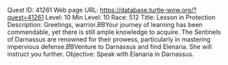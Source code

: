 Quest ID: 41261
Web page URL: https://database.turtle-wow.org/?quest=41261
Level: 10
Min Level: 10
Race: 512
Title: Lesson in Protection
Description: Greetings, warrior.$B$BYour journey of learning has been commendable, yet there is still ample knowledge to acquire. The Sentinels of Darnassus are renowned for their prowess, particularly in mastering impervious defense.$B$BVenture to Darnassus and find Elenaria. She will instruct you further.
Objective: Speak with Elanaria in Darnassus.

